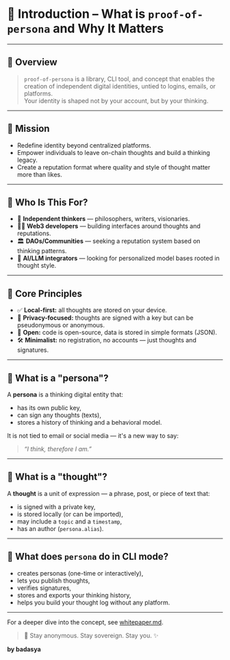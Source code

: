 # 📘 Introduction – What is `proof-of-persona` and Why It Matters

---

## 🔹 Overview

> `proof-of-persona` is a library, CLI tool, and concept that enables the creation of independent digital identities, untied to logins, emails, or platforms.  
> Your identity is shaped not by your account, but by your thinking.

---

## 🔹 Mission

- Redefine identity beyond centralized platforms.
- Empower individuals to leave on-chain thoughts and build a thinking legacy.
- Create a reputation format where quality and style of thought matter more than likes.

---

## 🔹 Who Is This For?

- 🧠 **Independent thinkers** — philosophers, writers, visionaries.
- 🧑‍💻 **Web3 developers** — building interfaces around thoughts and reputations.
- 🏛 **DAOs/Communities** — seeking a reputation system based on thinking patterns.
- 🤖 **AI/LLM integrators** — looking for personalized model bases rooted in thought style.

---

## 🔹 Core Principles

- ✅ **Local-first:** all thoughts are stored on your device.
- 🔏 **Privacy-focused:** thoughts are signed with a key but can be pseudonymous or anonymous.
- 📜 **Open:** code is open-source, data is stored in simple formats (JSON).
- 🛠 **Minimalist:** no registration, no accounts — just thoughts and signatures.

---

## 🔹 What is a "persona"?

A **persona** is a thinking digital entity that:
- has its own public key,
- can sign any thoughts (texts),
- stores a history of thinking and a behavioral model.

It is not tied to email or social media — it's a new way to say:  
> _“I think, therefore I am.”_

---

## 🔹 What is a "thought"?

A **thought** is a unit of expression — a phrase, post, or piece of text that:
- is signed with a private key,
- is stored locally (or can be imported),
- may include a `topic` and a `timestamp`,
- has an author (`persona.alias`).

---

## 🔹 What does `persona` do in CLI mode?

- creates personas (one-time or interactively),
- lets you publish thoughts,
- verifies signatures,
- stores and exports your thinking history,
- helps you build your thought log without any platform.

---

For a deeper dive into the concept, see [whitepaper.md](./whitepaper.md).

> 🧬 Stay anonymous. Stay sovereign. Stay you. ✨

**by badasya**